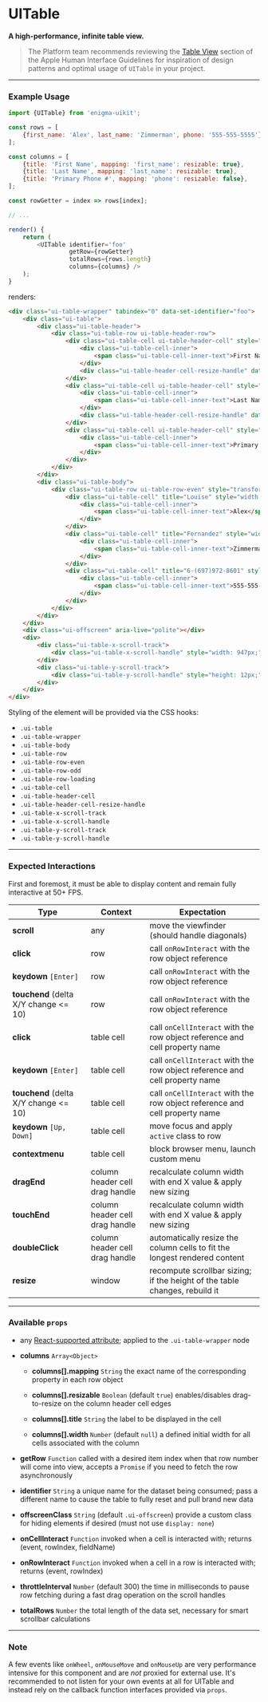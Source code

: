 # UITable
__A high-performance, infinite table view.__

> The Platform team recommends reviewing the [Table View](https://developer.apple.com/library/mac/documentation/UserExperience/Conceptual/OSXHIGuidelines/ControlsView.html#//apple_ref/doc/uid/20000957-CH52-SW4) section of the Apple Human Interface Guidelines for inspiration of design patterns and optimal usage of `UITable` in your project.

---

### Example Usage

```js
import {UITable} from 'enigma-uikit';

const rows = [
    {first_name: 'Alex', last_name: 'Zimmerman', phone: '555-555-5555'},
];

const columns = [
    {title: 'First Name', mapping: 'first_name': resizable: true},
    {title: 'Last Name', mapping: 'last_name': resizable: true},
    {title: 'Primary Phone #', mapping: 'phone': resizable: false},
];

const rowGetter = index => rows[index];

// ...

render() {
    return (
        <UITable identifier='foo'
                 getRow={rowGetter}
                 totalRows={rows.length}
                 columns={columns} />
    );
}
```
renders:
```html
<div class="ui-table-wrapper" tabindex="0" data-set-identifier="foo">
    <div class="ui-table">
        <div class="ui-table-header">
            <div class="ui-table-row ui-table-header-row">
                <div class="ui-table-cell ui-table-header-cell" style="width:75px;">
                    <div class="ui-table-cell-inner">
                        <span class="ui-table-cell-inner-text">First Name</span>
                    </div>
                    <div class="ui-table-header-cell-resize-handle" data-column-index="0"></div>
                </div>
                <div class="ui-table-cell ui-table-header-cell" style="width:100px;">
                    <div class="ui-table-cell-inner">
                        <span class="ui-table-cell-inner-text">Last Name</span>
                    </div>
                    <div class="ui-table-header-cell-resize-handle" data-column-index="1"></div>
                </div>
                <div class="ui-table-cell ui-table-header-cell" style="width:143px;">
                    <div class="ui-table-cell-inner">
                        <span class="ui-table-cell-inner-text">Primary Phone #</span>
                    </div>
                </div>
            </div>
        </div>
        <div class="ui-table-body">
            <div class="ui-table-row ui-table-row-even" style="transform:translate3d(0px, 0px, 0px);">
                <div class="ui-table-cell" title="Louise" style="width: 75px;">
                    <div class="ui-table-cell-inner">
                        <span class="ui-table-cell-inner-text">Alex</span>
                    </div>
                </div>
                <div class="ui-table-cell" title="Fernandez" style="width: 100px;">
                    <div class="ui-table-cell-inner">
                        <span class="ui-table-cell-inner-text">Zimmerman</span>
                    </div>
                </div>
                <div class="ui-table-cell" title="6-(697)972-8601" style="width: 143px;">
                    <div class="ui-table-cell-inner">
                        <span class="ui-table-cell-inner-text">555-555-5555</span>
                    </div>
                </div>
            </div>
        </div>
    </div>
    <div class="ui-offscreen" aria-live="polite"></div>
    <div>
        <div class="ui-table-x-scroll-track">
            <div class="ui-table-x-scroll-handle" style="width: 947px;"></div>
        </div>
        <div class="ui-table-y-scroll-track">
            <div class="ui-table-y-scroll-handle" style="height: 12px;"></div>
        </div>
    </div>
</div>
```

Styling of the element will be provided via the CSS hooks:

- `.ui-table`
- `.ui-table-wrapper`
- `.ui-table-body`
- `.ui-table-row`
- `.ui-table-row-even`
- `.ui-table-row-odd`
- `.ui-table-row-loading`
- `.ui-table-cell`
- `.ui-table-header-cell`
- `.ui-table-header-cell-resize-handle`
- `.ui-table-x-scroll-track`
- `.ui-table-x-scroll-handle`
- `.ui-table-y-scroll-track`
- `.ui-table-y-scroll-handle`

---

### Expected Interactions

First and foremost, it must be able to display content and remain fully interactive at 50+ FPS.

Type | Context | Expectation
---- | ------- | -----------
__scroll__ | any | move the viewfinder (should handle diagonals)
__click__ | row | call `onRowInteract` with the row object reference
__keydown__ `[Enter]` | row | call `onRowInteract` with the row object reference
__touchend__ (delta X/Y change <= 10) | row | call `onRowInteract` with the row object reference
__click__ | table cell | call `onCellInteract` with the row object reference and cell property name
__keydown__ `[Enter]` | table cell | call `onCellInteract` with the row object reference and cell property name
__touchend__ (delta X/Y change <= 10) | table cell | call `onCellInteract` with the row object reference and cell property name
__keydown__ `[Up, Down]` | table cell | move focus and apply `active` class to row
__contextmenu__ | table cell | block browser menu, launch custom menu
__dragEnd__ | column header cell drag handle | recalculate column width with end X value & apply new sizing
__touchEnd__ | column header cell drag handle | recalculate column width with end X value & apply new sizing
__doubleClick__ | column header cell drag handle | automatically resize the column cells to fit the longest rendered content
__resize__ | window | recompute scrollbar sizing; if the height of the table changes, rebuild it

---

### Available `props`
- any [React-supported attribute](https://facebook.github.io/react/docs/tags-and-attributes.html#html-attributes); applied to the `.ui-table-wrapper` node

- __columns__ `Array<Object>`
    - __columns[].mapping__ `String`
      the exact name of the corresponding property in each row object

    - __columns[].resizable__ `Boolean`
      (default `true`) enables/disables drag-to-resize on the column header cell edges

    - __columns[].title__ `String`
      the label to be displayed in the cell

    - __columns[].width__ `Number`
      (default `null`) a defined initial width for all cells associated with the column

- __getRow__ `Function`
  called with a desired item index when that row number will come into view, accepts a `Promise` if you need to fetch the row asynchronously

- __identifier__ `String`
  a unique name for the dataset being consumed; pass a different name to cause the table to fully reset and pull brand new data

- __offscreenClass__ `String`
  (default `.ui-offscreen`) provide a custom class for hiding elements if desired (must not use `display: none`)

- __onCellInteract__ `Function`
  invoked when a cell is interacted with; returns (event, rowIndex, fieldName)

- __onRowInteract__ `Function`
  invoked when a cell in a row is interacted with; returns (event, rowIndex)

- __throttleInterval__ `Number`
  (default 300) the time in milliseconds to pause row fetching during a fast drag operation on the scroll handles

- __totalRows__ `Number`
  the total length of the data set, necessary for smart scrollbar calculations

---

### Note

A few events like `onWheel`, `onMouseMove` and `onMouseUp` are very performance intensive for this component and are _not_ proxied for external use. It's recommended to not listen for your own events at all for UITable and instead rely on the callback function interfaces provided via `props`.

